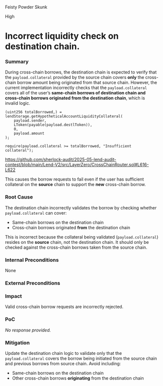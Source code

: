 Feisty Powder Skunk

High

# Incorrect liquidity check on destination chain.

### Summary

During cross-chain borrows, the destination chain is expected to verify that the `payload.collateral` provided by the source chain covers **only** the cross-chain borrow amount being originated from that source chain. However, the current implementation incorrectly checks that the `payload.collateral` covers all of the user’s **same-chain borrows of destination chain and cross-chain borrows originated from the destination chain**, which is invalid logic.


```solidity
(uint256 totalBorrowed,) = lendStorage.getHypotheticalAccountLiquidityCollateral(
    payload.sender,
    LToken(payable(payload.destlToken)),
    0,
    payload.amount
);

require(payload.collateral >= totalBorrowed, "Insufficient collateral");
```
https://github.com/sherlock-audit/2025-05-lend-audit-contest/blob/main/Lend-V2/src/LayerZero/CrossChainRouter.sol#L616-L622

This causes the borrow requests to fail even if the user has sufficient collateral on the **source** chain to support the **new** cross-chain borrow.

### Root Cause

The destination chain incorrectly validates the borrow by checking whether `payload.collateral` can cover:

- Same-chain borrows on the destination chain  
- Cross-chain borrows originated **from** the destination chain  

This is incorrect because the collateral being validated (`payload.collateral`) resides on the **source** chain, not the destination chain. It should only be checked against the cross-chain borrows taken from the source chain.

### Internal Preconditions

None

### External Preconditions



### Impact

Valid cross-chain borrow requests are incorrectly rejected.  



### PoC

_No response provided._

### Mitigation

Update the destination chain logic to validate only that the `payload.collateral` covers the borrow being initiated from the source chain and previous borrows from source chain. Avoid  including:

- Same-chain borrows on the destination chain  
- Other cross-chain borrows **originating** from the destination chain
